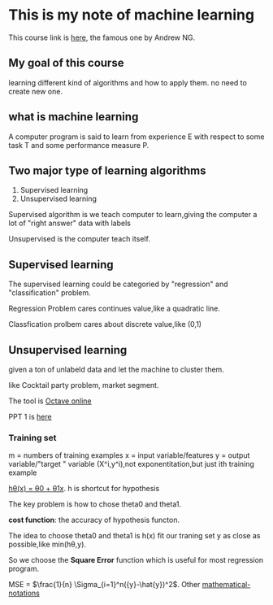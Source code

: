 # This is my note of machine learning 

This course link is [here](https://www.coursera.org/learn/machine-learning/home/week), the famous one by Andrew NG.

## My goal of this course

learning different kind of algorithms and how to apply them. no need to create new one.


## what is machine learning

A computer program is said to  learn from experience E with respect to some task T and some performance measure P.

## Two major type of learning algorithms

1. Supervised learning
2. Unsupervised learning


Supervised algorithm is we teach computer to learn,giving the computer a lot of "right answer" data with labels

Unsupervised is the computer teach itself.

## Supervised learning

The supervised learning could be categoried by "regression" and "classification" problem.

Regression Problem cares continues value,like a quadratic line.

Classfication prolbem cares about discrete value,like (0,1)


## Unsupervised learning

given a ton of unlabeld data and let the machine to cluster them.

like Cocktail party problem, market segment.

The tool is [Octave online](https://octave-online.net/)

PPT 1 is [here](https://d3c33hcgiwev3.cloudfront.net/_974fa7509d583eabb592839f9716fe25_Lecture1.pdf?Expires=1654992000&Signature=MtZjP2el3YKyvuHTcSdgdfU1pyD-KN-1Jcn8g-AXNMdSxQCYAbRuDeTrUO84n0LstKzq~uKMaC176elgwn4wupPCM4pdXX7lWS~PVtyGofwKPINyD431J90ld9k80fnkZdgSW2dUK6Rj4PSZI2FKZXWBaq62690xiisb7MJzkWg_&Key-Pair-Id=APKAJLTNE6QMUY6HBC5A)

### Training set
m = numbers of training examples
x = input variable/features
y = output variable/"target " variable
(X^i,y^i),not exponentitation,but just  ith training example

[hθ(x) = θ0 + θ1x](https://www.holehouse.org/mlclass/04_Linear_Regression_with_multiple_variables.html). h is shortcut for hypothesis

The key problem is how to chose theta0 and theta1.

**cost function**: the accuracy of hypothesis functon.

The idea to choose theta0 and theta1 is h(x) fit our traning set y as close as possible,like min(hθ,y).

So we choose the **Square Error** function which is useful for most regression program.



MSE = $\frac{1}{n} \Sigma_{i=1}^n({y}-\hat{y})^2$. Other [mathematical-notations](https://krish9a.medium.com/mathematical-notations-for-machine-learning-markdown-5feb99e8d412)






